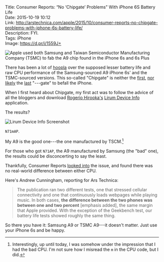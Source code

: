 Title: Consumer Reports: “No ‘Chipgate’ Problems” With iPhone 6S Battery Life  
Date: 2015-10-19 10:12  
Link: http://arstechnica.com/apple/2015/10/consumer-reports-no-chipgate-problems-with-iphone-6s-battery-life/  
Description: FYI.  
Tags: iPhone  
Image: https://d.pr/i/1559J+  

![Apple used both Samsung and Taiwan Semiconductor Manufacturing Company (TSMC) to fab the A9 chip found in the iPhone 6s and 6s Plus](https://d.pr/i/1559J+ "Chipgate")

There has been a lot of [hoopla][1] over the supposed lesser battery life and raw CPU performance of the Samsung-sourced A9 iPhone 6s' and the TSMC-sourced versions. This so-called "Chipgate" is neither the [first][2], [nor][3] [likely][4] the [last][5] "---gate" to befall the iPhone.

When I first heard about Chipgate, my first act was to follow the advice of all the bloggers and download [Rogerio Hirooka's][6] [Lirum Device Info][7] application.

The results?

![Lirum Device Info Screenshot](https://d.pr/i/NlPI+ "Lirum Device Info Screenshot")
<!-- {.screenshot .iphone} -->

`N71mAP`.

My A9 is the good one---the one manufactured by TSCM.[^1]

For those who got `N71AP`, the A9 manufactured by Samsung (the "bad" one), the results could be disconcerting to say the least.

Thankfully, Consumer Reports [looked into][8] the issue, and found there was no real-world difference between either CPU.

Here's Andrew Cunningham, reporting for Ars Technica:

> The publication ran two different tests, one that stressed cellular connectivity and one that continuously loads webpages while playing music. In both cases, **the difference between the two phones was between one and two percent** [emphasis added], the same margin that Apple provided. With the exception of the Geekbench test, our battery life tests showed roughly the same thing.

So there you have it: Samsung A9 or TSMC A9---it doesn't matter. Just use your iPhone 6s and be happy.

[^1]: Interestingly, up until today, I was somehow under the impression that I had the bad CPU. I'm not sure how I misread the `m` in the CPU code, but I did. 

[1]: http://bgr.com/2015/10/16/iphone-6s-iphone-7-chipgate-a10/ "Shipmate explained"
[2]: http://www.wsj.com/articles/SB10001424052748704913304575371131458273498 "WSJ: Steve Jobs takes on Antennagate"
[3]: http://www.anandtech.com/show/6330/the-iphone-5-review/3 "AnandTech reviewing the iPhone 5"
[4]: http://gizmodo.com/the-iphone-5s-motion-sensors-are-totally-screwed-up-1440286727 "Motiongate"
[5]: http://bgr.com/2014/09/25/iphone-6-bendgate-apple-response/ "Apple's response to 'Bendgate'"
[6]: https://twitter.com/rogerioth "Developer of Lirum Device Info"
[7]: https://itunes.apple.com/us/app/lirum-device-info-system-monitor/id591453716?mt=8&at=1l3vx9s "Lirum Device Info on the App Store"
[8]: http://www.consumerreports.org/smartphones/battery-tests-find-no-chipgate-problems-in-the-iPhone-6s "Battery life the same on both versions of the A9"